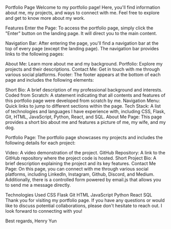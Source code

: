Portfolio Page
Welcome to my portfolio page! Here, you'll find information about me, my projects, and ways to connect with me. Feel free to explore and get to know more about my work.

Features
Enter the Page: To access the portfolio page, simply click the "Enter" button on the landing page. It will direct you to the main content.

Navigation Bar: After entering the page, you'll find a navigation bar at the top of every page (except the landing page). The navigation bar provides links to the following pages:

About Me: Learn more about me and my background.
Portfolio: Explore my projects and their descriptions.
Contact Me: Get in touch with me through various social platforms.
Footer: The footer appears at the bottom of each page and includes the following elements:

Short Bio: A brief description of my professional background and interests.
Coded from Scratch: A statement indicating that all contents and features of this portfolio page were developed from scratch by me.
Navigation Menu: Quick links to jump to different sections within the page.
Tech Stack: A list of technologies and languages I have experience with, including CSS, Flask, Git, HTML, JavaScript, Python, React, and SQL.
About Me Page: This page provides a short bio about me and features a picture of me, my wife, and my dog.

Portfolio Page: The portfolio page showcases my projects and includes the following details for each project:

Video: A video demonstration of the project.
GitHub Repository: A link to the GitHub repository where the project code is hosted.
Short Project Bio: A brief description explaining the project and its key features.
Contact Me Page: On this page, you can connect with me through various social platforms, including LinkedIn, Instagram, Github, Discord, and Medium. Additionally, there is a controlled form powered by email.js that allows you to send me a message directly.

Technologies Used
CSS
Flask
Git
HTML
JavaScript
Python
React
SQL
Thank you for visiting my portfolio page. If you have any questions or would like to discuss potential collaborations, please don't hesitate to reach out. I look forward to connecting with you!

Best regards,
Henry Yun
